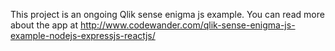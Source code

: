 This project is an ongoing Qlik sense enigma js example.
You can read more about the app at http://www.codewander.com/qlik-sense-enigma-js-example-nodejs-expressjs-reactjs/



